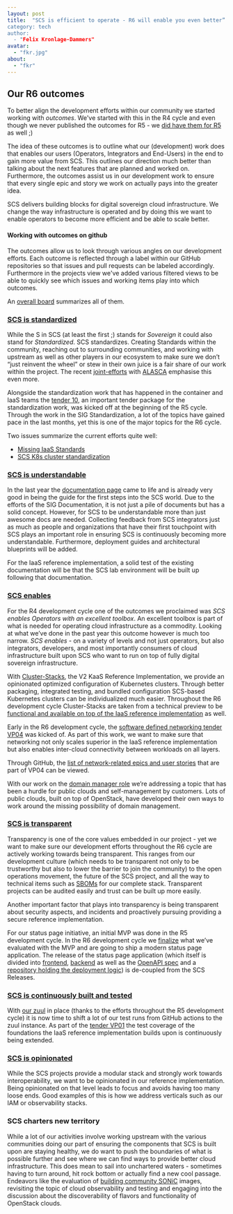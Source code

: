 ```yaml
---
layout: post
title:  "SCS is efficient to operate - R6 will enable you even better”
category: tech
author:
  - "Felix Kronlage-Dammers"
avatar:
  - "fkr.jpg"
about:
  - "fkr"
---
```


## Our R6 outcomes 

To better align the development efforts within our community we started working with *outcomes*.
We've started with this in the R4 cycle and even though we never published the outcomes for R5 - we [did have them for R5](https://github.com/SovereignCloudStack/website/pull/662) as well ;)

The idea of these outcomes is to outline what our (development) work does that enables our users (Operators, Integrators and End-Users) in the end to gain more value from SCS. This outlines our direction much better than talking about the next features that are planned and worked on. Furthermore, the outcomes assist us in our development work to ensure that every single epic and story we work on actually pays into the greater idea. 

SCS delivers building blocks for digital sovereign cloud infrastructure.  We change the way infrastructure is operated and by doing this we want to enable operators to become more efficient and be able to scale better.

#### Working with outcomes on github

The outcomes allow us to look through various angles on our development efforts. Each outcome is reflected through a label within our GitHub repositories so that issues and pull requests can be labeled accordingly. Furthermore in the projects view we've added various filtered views to be able to quickly see which issues and working items play into which outcomes.

An [overall board](https://github.com/orgs/SovereignCloudStack/projects/6/views/28) summarizes all of them.


### [SCS is standardized](https://github.com/orgs/SovereignCloudStack/projects/6/views/23)

While the S in SCS (at least the first ;) stands for *Sovereign* it could also stand for *Standardized*.
SCS standardizes. Creating Standards within the community, reaching out to surrounding communities, and working with upstream as well as other players in our ecosystem to make sure we don’t “just reinvent the wheel” or stew in their own juice is a fair share of our work within the project.
The recent [joint-efforts](https://scs.community/2023/11/27/joint-standardization/) with [ALASCA](https://alasca.cloud) emphasise this even more.

Alongside the standardization work that has happened in the container and IaaS teams the [tender 10](https://scs.community/tenders/lot10), an important tender package for the standardization work, was kicked off at the beginning of the R5 cycle. Through the work in the SIG Standardization, a lot of the topics have gained pace in the last months, yet this is one of the major topics for the R6 cycle.

Two issues summarize the current efforts quite well:

* [Missing IaaS Standards](https://github.com/SovereignCloudStack/standards/issues/285)
* [SCS K8s cluster standardization](https://github.com/sovereigncloudstack/issues/issues/181)

### [SCS is understandable](https://github.com/orgs/SovereignCloudStack/projects/6/views/22)

In the last year the [documentation page](https://docs.scs.community) came to life and is already very good in being the guide for the first steps into the SCS world. Due to the efforts of the SIG Documentation, it is not just a pile of documents but has a solid concept. However, for SCS to be understandable more than just awesome docs are needed. Collecting feedback from SCS integrators just as much as people and organizations that have their first touchpoint with SCS plays an important role in ensuring SCS is continuously becoming more understandable. Furthermore, deployment guides and architectural blueprints will be added.

For the IaaS reference implementation, a solid test of the existing documentation will be that the SCS lab environment will be built up following that documentation.

### [SCS enables](https://github.com/orgs/SovereignCloudStack/projects/6/views/20)

For the R4 development cycle one of the outcomes we proclaimed was *SCS enables Operators with an excellent toolbox*. An excellent toolbox is part of what is needed for operating cloud infrastructure as a commodity. Looking at what we’ve done in the past year this outcome however is much too narrow.
*SCS enables* - on a variety of levels and not just operators, but also integrators, developers, and most importantly consumers of cloud infrastructure built upon SCS who want to run on top of fully digital sovereign infrastructure.

With [Cluster-Stacks](https://github.com/sovereignCloudStack/cluster-stacks), the V2 KaaS Reference Implementation, we provide an opinionated optimized configuration of Kubernetes clusters. Through better packaging, integrated testing, and bundled configuration SCS-based Kubernetes clusters can be individualized much easier.
Throughout the R6 development cycle Cluster-Stacks are taken from a technical preview to be [functional and available on top of the IaaS reference implementation](https://github.com/SovereignCloudStack/issues/milestone/8) as well.

Early in the R6 development cycle, the [software defined networking tender VP04](https://scs.community/tenders/lot4) was kicked of. As part of this work, we want to make sure that
networking not only scales superior in the IaaS reference implementation but also enables inter-cloud connectivity between
workloads on all layers.

Through GitHub, the [list of network-related epics and user stories](https://github.com/SovereignCloudStack/issues/issues?q=is%3Aopen+is%3Aissue+label%3ASCS-VP04) that are part of VP04 can be viewed.

With our work on the [domain manager role](https://github.com/SovereignCloudStack/issues/issues/184) we’re addressing a topic that has been a hurdle for public clouds and self-management by customers. Lots of public clouds, built on top of OpenStack, have developed their own ways to work around the missing possibility of domain management.

### [SCS is transparent](https://github.com/orgs/SovereignCloudStack/projects/6/views/30)

Transparency is one of the core values embedded in our project - yet we want to make sure our development efforts throughout the R6 cycle are actively working towards being transparent. This ranges from our development culture (which needs to be transparent not only to be trustworthy but also to lower the barrier to join the community) to the open operations movement, the future of the SCS project, and all the way to technical items such as [SBOMs](https://en.wikipedia.org/wiki/Software_supply_chain) for our complete stack.
Transparent projects can be audited easily and trust can be built up more easily.

Another important factor that plays into transparency is being transparent about security aspects, and incidents and proactively pursuing providing a secure reference implementation. 

For our status page initiative, an initial MVP was done in the R5 development cycle. In the R6 development cycle we [finalize](https://github.com/SovereignCloudStack/issues/issues?q=is%3Aopen+is%3Aissue+label%3Astatus-page) what we’ve evaluated with the MVP and are going to ship a modern status page application. The release of the status page application (which itself is divided into [frontend](https://github.com/SovereignCloudStack/status-page-web), [backend](https://github.com/sovereignCloudStack/status-page-api) as well as the [OpenAPI spec](https://github.com/SovereignCloudStack/status-page-openapi) and a [repository holding the deployment logic](https://github.com/SovereignCloudStack/status-page-deployment)) is de-coupled from the SCS Releases.

### [SCS is continuously built and tested](https://github.com/orgs/SovereignCloudStack/projects/6/views/21)

With [our zuul](https://zuul.scs.community) in place (thanks to the efforts throughout the R5 development cycle) it is now time to shift a lot of our test runs from GitHub actions to the zuul instance.
As part of the [tender VP01](https://scs.community/tenders/lot1) the test coverage of the foundations the IaaS reference implementation builds upon is continuously being extended.

### [SCS is opinionated](https://github.com/orgs/SovereignCloudStack/projects/6/views/29)

While the SCS projects provide a modular stack and strongly work towards interoperability, we want to be opinionated in our reference implementation. Being opinionated on that level leads to focus and avoids having too many loose ends. Good examples of this is how we address verticals such as our IAM or observability stacks.

### SCS charters new territory

While a lot of our activities involve working upstream with the various communities doing our part of ensuring the components that SCS is built upon are staying healthy, we do want to push the boundaries of what is possible further and see where we can find ways to provide better cloud infrastructure. This does mean to sail into unchartered waters - sometimes having to turn around, hit rock bottom or actually find a new cool passage.
Endeavors like the evaluation of [building community SONiC](https://github.com/SovereignCloudStack/issues/issues?q=is%3Aopen+is%3Aissue+label%3ASCS-VP04+sonic) images, revisiting the topic of cloud observability and testing and engaging into the discussion about the discoverability of flavors and functionality of OpenStack clouds.

